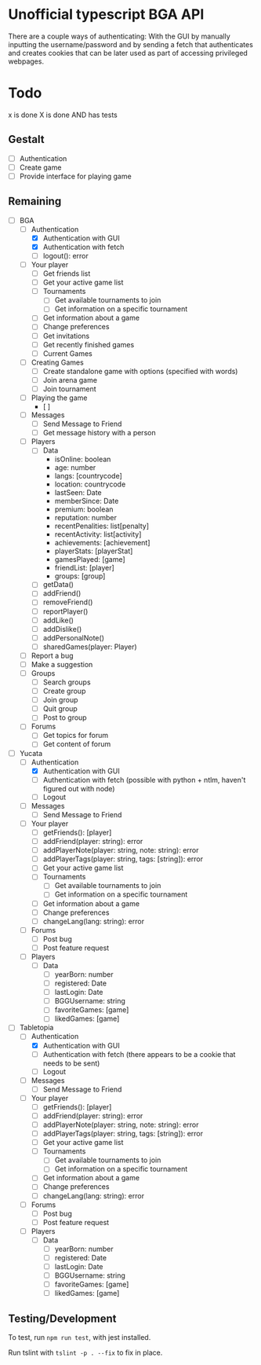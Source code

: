 # Unofficial typescript BGA API

There are a couple ways of authenticating: With the GUI by manually inputting the username/password and by sending a fetch that authenticates and creates cookies that can be later used as part of accessing privileged webpages.

# Todo

x is done
X is done AND has tests

## Gestalt
* [ ] Authentication
* [ ] Create game
* [ ] Provide interface for playing game

## Remaining
* [ ] BGA
    * [ ] Authentication
        * [x] Authentication with GUI
        * [x] Authentication with fetch
        * [ ] logout(): error 
    * [ ] Your player
        * [ ] Get friends list
        * [ ] Get your active game list
        * [ ] Tournaments
            * [ ] Get available tournaments to join
            * [ ] Get information on a specific tournament
        * [ ] Get information about a game
        * [ ] Change preferences
        * [ ] Get invitations
        * [ ] Get recently finished games
        * [ ] Current Games
    * [ ] Creating Games
        * [ ] Create standalone game with options (specified with words)
        * [ ] Join arena game
        * [ ] Join tournament
    * [ ] Playing the game
        * [ ] 
    * [ ] Messages
        * [ ] Send Message to Friend
        * [ ] Get message history with a person
    * [ ] Players
        * [ ] Data
            * isOnline: boolean
            * age: number
            * langs: [countrycode]
            * location: countrycode
            * lastSeen: Date
            * memberSince: Date
            * premium: boolean
            * reputation: number
            * recentPenalities: list[penalty]
            * recentActivity: list[activity]
            * achievements: [achievement]
            * playerStats: [playerStat]
            * gamesPlayed: [game]
            * friendList: [player]
            * groups: [group]
        * [ ] getData()
        * [ ] addFriend()
        * [ ] removeFriend()
        * [ ] reportPlayer()
        * [ ] addLike()
        * [ ] addDislike()
        * [ ] addPersonalNote()
        * [ ] sharedGames(player: Player)
    * [ ] Report a bug
    * [ ] Make a suggestion
    * [ ] Groups
        * [ ] Search groups
        * [ ] Create group
        * [ ] Join group
        * [ ] Quit group
        * [ ] Post to group
    * [ ] Forums
        * [ ] Get topics for forum
        * [ ] Get content of forum
* [ ] Yucata
    * [ ] Authentication
        * [x] Authentication with GUI
        * [ ] Authentication with fetch (possible with python + ntlm, haven't figured out with node)
        * [ ] Logout
    * [ ] Messages
        * [ ] Send Message to Friend
    * [ ] Your player
        * [ ] getFriends(): [player]
        * [ ] addFriend(player: string): error
        * [ ] addPlayerNote(player: string, note: string): error
        * [ ] addPlayerTags(player: string, tags: [string]): error
        * [ ] Get your active game list
        * [ ] Tournaments
            * [ ] Get available tournaments to join
            * [ ] Get information on a specific tournament
        * [ ] Get information about a game
        * [ ] Change preferences
        * [ ] changeLang(lang: string): error
    * [ ] Forums
        * [ ] Post bug
        * [ ] Post feature request
    * [ ] Players
        * [ ] Data
            * [ ] yearBorn: number
            * [ ] registered: Date
            * [ ] lastLogin: Date
            * [ ] BGGUsername: string
            * [ ] favoriteGames: [game]
            * [ ] likedGames: [game]
* [ ] Tabletopia
    * [ ] Authentication
        * [x] Authentication with GUI
        * [ ] Authentication with fetch (there appears to be a cookie that needs to be sent)
        * [ ] Logout
    * [ ] Messages
        * [ ] Send Message to Friend
    * [ ] Your player
        * [ ] getFriends(): [player]
        * [ ] addFriend(player: string): error
        * [ ] addPlayerNote(player: string, note: string): error
        * [ ] addPlayerTags(player: string, tags: [string]): error
        * [ ] Get your active game list
        * [ ] Tournaments
            * [ ] Get available tournaments to join
            * [ ] Get information on a specific tournament
        * [ ] Get information about a game
        * [ ] Change preferences
        * [ ] changeLang(lang: string): error
    * [ ] Forums
        * [ ] Post bug
        * [ ] Post feature request
    * [ ] Players
        * [ ] Data
            * [ ] yearBorn: number
            * [ ] registered: Date
            * [ ] lastLogin: Date
            * [ ] BGGUsername: string
            * [ ] favoriteGames: [game]
            * [ ] likedGames: [game]

## Testing/Development

To test, run `npm run test`, with jest installed.

Run tslint with `tslint -p . --fix` to fix in place.